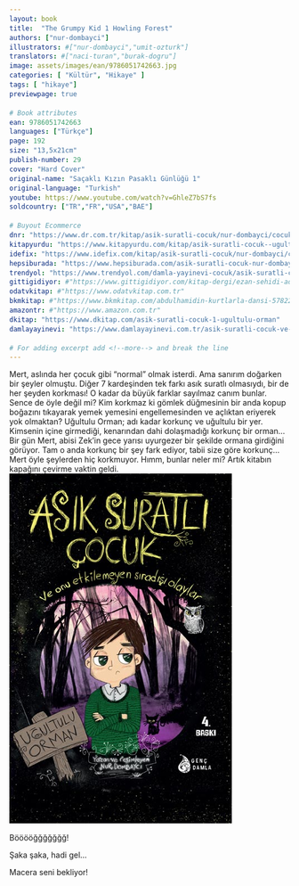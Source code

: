 ```yaml
---
layout: book
title:  "The Grumpy Kid 1 Howling Forest"
authors: ["nur-dombayci"]
illustrators: #["nur-dombayci","umit-ozturk"]
translators: #["naci-turan","burak-dogru"]
image: assets/images/ean/9786051742663.jpg
categories: [ "Kültür", "Hikaye" ]
tags: [ "hikaye"]
previewpage: true

# Book attributes
ean: 9786051742663
languages: ["Türkçe"]
page: 192
size: "13,5x21cm"
publish-number: 29
cover: "Hard Cover"
original-name: "Saçaklı Kızın Pasaklı Günlüğü 1"
original-language: "Turkish"
youtube: https://www.youtube.com/watch?v=GhleZ7bS7fs
soldcountry: ["TR","FR","USA","BAE"]

# Buyout Ecommerce
dnr: "https://www.dr.com.tr/kitap/asik-suratli-cocuk/nur-dombayci/cocuk-ve-genclik/genclik-10-yas/roman-oyku/urunno=0000000723980"
kitapyurdu: "https://www.kitapyurdu.com/kitap/asik-suratli-cocuk--ugultulu-orman/495662.html&filter_name=As%C4%B1k+Suratl%C4%B1+%C3%87ocuk"
idefix: "https://www.idefix.com/kitap/asik-suratli-cocuk/nur-dombayci/cocuk-ve-genclik/genclik-10-yas/roman-oyku/urunno=0000000723980"
hepsiburada: "https://www.hepsiburada.com/asik-suratli-cocuk-nur-dombayci-p-HBV000002J0RS"
trendyol: "https://www.trendyol.com/damla-yayinevi-cocuk/asik-suratli-cocuk-ugultulu-orman-p-3320525"
gittigidiyor: #"https://www.gittigidiyor.com/kitap-dergi/ezan-sehidi-adnan-menderes_pdp_732728793"
odatvkitap: #"https://www.odatvkitap.com.tr"
bkmkitap: #"https://www.bkmkitap.com/abdulhamidin-kurtlarla-dansi-578226"
amazontr: #"https://www.amazon.com.tr"
dkitap: "https://www.dkitap.com/asik-suratli-cocuk-1-ugultulu-orman"
damlayayinevi: "https://www.damlayayinevi.com.tr/asik-suratli-cocuk-ve-onu-etkilemeyen-siradisi-olaylar-1-ugultulu-orman"

# For adding excerpt add <!--more--> and break the line
---
```

Mert, aslında her çocuk gibi “normal” olmak isterdi. Ama sanırım doğarken bir şeyler olmuştu. Diğer 7 kardeşinden tek farkı asık suratlı olmasıydı, bir de her şeyden korkması! O kadar da büyük farklar sayılmaz canım bunlar. Sence de öyle değil mi?
Kim korkmaz ki gömlek düğmesinin bir anda kopup boğazını tıkayarak yemek yemesini engellemesinden ve açlıktan eriyerek yok olmaktan? Uğultulu Orman; adı kadar korkunç ve uğultulu bir yer. Kimsenin içine girmediği, kenarından dahi dolaşmadığı korkunç bir orman... Bir gün Mert, abisi Zek’in gece yarısı uyurgezer bir şekilde ormana girdiğini görüyor. Tam o anda korkunç bir şey fark ediyor, tabii size göre korkunç... Mert öyle şeylerden hiç korkmuyor. Hımm, bunlar neler mi? Artık kitabın kapağını çevirme vaktin geldi.
![deneme](/assets/images/ean/9786051742663.jpg)

Bööööğğğğğğğ!

Şaka şaka, hadi gel...

Macera seni bekliyor!
<!--more--> 
